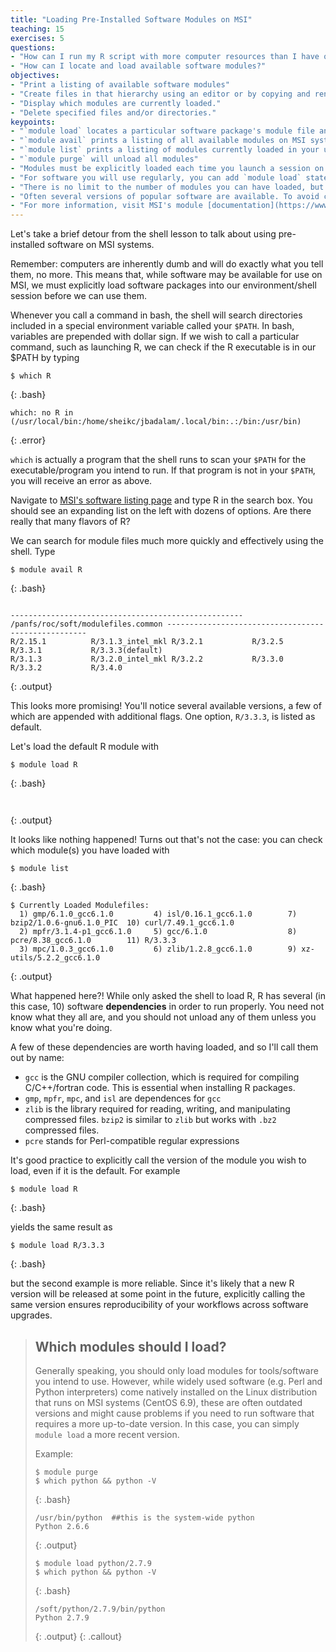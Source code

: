 ```yaml
---
title: "Loading Pre-Installed Software Modules on MSI"
teaching: 15
exercises: 5
questions:
- "How can I run my R script with more computer resources than I have on my local machine?"
- "How can I locate and load available software modules?"
objectives:
- "Print a listing of available software modules"
- "Create files in that hierarchy using an editor or by copying and renaming existing files."
- "Display which modules are currently loaded."
- "Delete specified files and/or directories."
keypoints:
- "`module load` locates a particular software package's module file and configures your MSI user environment to use that software."
- "`module avail` prints a listing of all available modules on MSI systems."
- "`module list` prints a listing of modules currently loaded in your user environment/interactive session."
- "`module purge` will unload all modules"
- "Modules must be explicitly loaded each time you launch a session on MSI."
- "For software you will use regularly, you can add `module load` statements to your user-specific Bash configuration file (`~/.bashrc`)."
- "There is no limit to the number of modules you can have loaded, but occasionally some can conflict with each other. You can unload the offending modules with `module unload`"
- "Often several versions of popular software are available. To avoid confusion and downstream problems, always call the specific version you intend to use, even if it is listed as '(default)'."
- "For more information, visit MSI's module [documentation](https://www.msi.umn.edu/support/faq/what-module)"
---
```


Let's take a brief detour from the shell lesson to talk about using pre-installed software on MSI systems.

Remember: computers are inherently dumb and will do exactly what you tell them, no more. This means that, while software may be available for use on MSI, we must explicitly load software packages into our environment/shell session before we can use them.

Whenever you call a command in bash, the shell will search directories included in a special environment variable called your `$PATH`. In bash, variables are prepended with dollar sign. If we wish to call a particular command, such as launching R, we can check if the R executable is in our $PATH by typing

~~~
$ which R
~~~
{: .bash}

~~~
which: no R in (/usr/local/bin:/home/sheikc/jbadalam/.local/bin:.:/bin:/usr/bin)
~~~
{: .error}

`which` is actually a program that the shell runs to scan your `$PATH` for the executable/program you intend to run. If that program is not in your `$PATH`, you will receive an error as above.

Navigate to [MSI's software listing page](https://www.msi.umn.edu/software) and type R in the search box. You should see an expanding list on the left with dozens of options. Are there really that many flavors of R?

We can search for module files much more quickly and effectively using the shell. Type

~~~
$ module avail R
~~~
{: .bash}

~~~

---------------------------------------------------- /panfs/roc/soft/modulefiles.common ----------------------------------------------------
R/2.15.1          R/3.1.3_intel_mkl R/3.2.1           R/3.2.5           R/3.3.1           R/3.3.3(default)
R/3.1.3           R/3.2.0_intel_mkl R/3.2.2           R/3.3.0           R/3.3.2           R/3.4.0
~~~
{: .output}

This looks more promising! You'll notice several available versions, a few of which are appended with additional flags. One option, `R/3.3.3`, is listed as default.

Let's load the default R module with

~~~
$ module load R
~~~
{: .bash}

~~~
 
~~~
{: .output}

It looks like nothing happened! Turns out that's not the case: you can check which module(s) you have loaded with

~~~
$ module list
~~~
{: .bash}

~~~
$ Currently Loaded Modulefiles:
  1) gmp/6.1.0_gcc6.1.0         4) isl/0.16.1_gcc6.1.0        7) bzip2/1.0.6-gnu6.1.0_PIC  10) curl/7.49.1_gcc6.1.0
  2) mpfr/3.1.4-p1_gcc6.1.0     5) gcc/6.1.0                  8) pcre/8.38_gcc6.1.0        11) R/3.3.3
  3) mpc/1.0.3_gcc6.1.0         6) zlib/1.2.8_gcc6.1.0        9) xz-utils/5.2.2_gcc6.1.0 
~~~
{: .output}

What happened here?! While only asked the shell to load R, R has several (in this case, 10) software **dependencies** in order to run properly. You need not know what they all are, and you should not unload any of them unless you know what you're doing.

A few of these dependencies are worth having loaded, and so I'll call them out by name:

*   `gcc` is the GNU compiler collection, which is required for compiling C/C++/fortran code. This is essential when installing R packages.
*   `gmp`, `mpfr`, `mpc`, and `isl` are dependences for `gcc`
*   `zlib` is the library required for reading, writing, and manipulating compressed files. `bzip2` is similar to `zlib` but works with `.bz2` compressed files.
*   `pcre` stands for Perl-compatible regular expressions

It's good practice to explicitly call the version of the module you wish to load, even if it is the default. For example

~~~
$ module load R
~~~
{: .bash}

yields the same result as

~~~
$ module load R/3.3.3
~~~
{: .bash}


but the second example is more reliable. Since it's likely that a new R version will be released at some point in the future, explicitly calling the same version ensures reproducibility of your workflows across software upgrades.

> ## Which modules should I load?
>
> Generally speaking, you should only load modules for tools/software you intend to use.
> However, while widely used software (e.g. Perl and Python interpreters) come natively installed on the Linux distribution that runs on MSI systems (CentOS 6.9), these are often outdated versions and might cause problems if you need to run software that requires a more up-to-date version.
> In this case, you can simply `module load` a more recent version.
>
> Example:
>
> ~~~
> $ module purge
> $ which python && python -V
> ~~~
> {: .bash}
>
> ~~~
> /usr/bin/python  ##this is the system-wide python
> Python 2.6.6
> ~~~
> {: .output}
> 
> ~~~
> $ module load python/2.7.9
> $ which python && python -V
> ~~~
> {: .bash}
>
> ~~~
> /soft/python/2.7.9/bin/python
> Python 2.7.9
> ~~~
> {: .output}
{: .callout}

